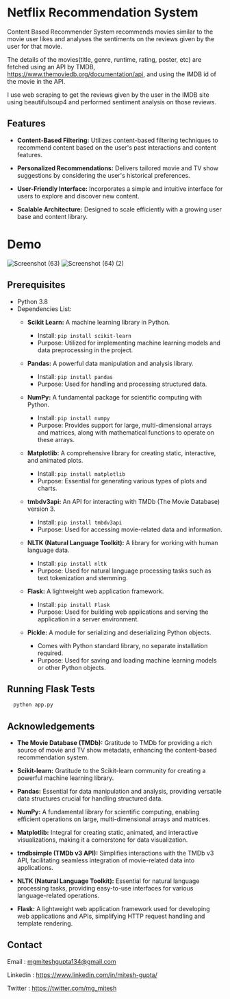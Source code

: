 
# Netflix Recommendation System

Content Based Recommender System recommends movies similar to the movie user likes and analyses the sentiments on the reviews given by the user for that movie.

The details of the movies(title, genre, runtime, rating, poster, etc) are fetched using an API by TMDB, https://www.themoviedb.org/documentation/api, and using the IMDB id of the movie in the API.

I use web scraping to get the reviews given by the user in the IMDB site using beautifulsoup4 and performed sentiment analysis on those reviews.

## Features

- **Content-Based Filtering:** Utilizes content-based filtering techniques to recommend content based on the user's past interactions and content features.
  
- **Personalized Recommendations:** Delivers tailored movie and TV show suggestions by considering the user's historical preferences.
- **User-Friendly Interface:** Incorporates a simple and intuitive interface for users to explore and discover new content.
- **Scalable Architecture:** Designed to scale efficiently with a growing user base and content library.

# Demo

![Screenshot (63)](https://github.com/miteshgupta07/Netflix-Recommendation-System/assets/111682782/a4f7bda0-297e-4de7-bae4-94d4658ae06d)
![Screenshot (64) (2)](https://github.com/miteshgupta07/Netflix-Recommendation-System/assets/111682782/b557c6c4-2793-4ae6-a7b8-db4eaf4afc48)


## Prerequisites
- Python 3.8
- Dependencies List:
  - **Scikit Learn:** A machine learning library in Python.
    - Install: `pip install scikit-learn`
    - Purpose: Utilized for implementing machine learning models and data preprocessing in the project.

  - **Pandas:** A powerful data manipulation and analysis library.
    - Install: `pip install pandas`
    - Purpose: Used for handling and processing structured data.

  - **NumPy:** A fundamental package for scientific computing with Python.
    - Install: `pip install numpy`
    - Purpose: Provides support for large, multi-dimensional arrays and matrices, along with mathematical functions to operate on these arrays.

  - **Matplotlib:** A comprehensive library for creating static, interactive, and animated plots.
    - Install: `pip install matplotlib`
    - Purpose: Essential for generating various types of plots and charts.

  - **tmbdv3api:** An API for interacting with TMDb (The Movie Database) version 3.
    - Install: `pip install tmbdv3api`
    - Purpose: Used for accessing movie-related data and information.

  - **NLTK (Natural Language Toolkit):** A library for working with human language data.
    - Install: `pip install nltk`
    - Purpose: Used for natural language processing tasks such as text tokenization and stemming.

  - **Flask:** A lightweight web application framework.
    - Install: `pip install Flask`
    - Purpose: Used for building web applications and serving the application in a server environment.

  - **Pickle:** A module for serializing and deserializing Python objects.
    - Comes with Python standard library, no separate installation required.
    - Purpose: Used for saving and loading machine learning models or other Python objects.


## Running Flask Tests

```bash
  python app.py
```
    
## Acknowledgements

- **The Movie Database (TMDb):** Gratitude to TMDb for providing a rich source of movie and TV show metadata, enhancing the content-based recommendation system.

- **Scikit-learn:** Gratitude to the Scikit-learn community for creating a powerful machine learning library.
- **Pandas:** Essential for data manipulation and analysis, providing versatile data structures crucial for handling structured data.

- **NumPy:** A fundamental library for scientific computing, enabling efficient operations on large, multi-dimensional arrays and matrices.

- **Matplotlib:** Integral for creating static, animated, and interactive visualizations, making it a cornerstone for data visualization.

- **tmdbsimple (TMDb v3 API):** Simplifies interactions with the TMDb v3 API, facilitating seamless integration of movie-related data into applications.

- **NLTK (Natural Language Toolkit):** Essential for natural language processing tasks, providing easy-to-use interfaces for various language-related operations.

- **Flask:** A lightweight web application framework used for developing web applications and APIs, simplifying HTTP request handling and template rendering.

## Contact
Email : mgmiteshgupta134@gmail.com

Linkedin : https://www.linkedin.com/in/mitesh-gupta/

Twitter : https://twitter.com/mg_mitesh
